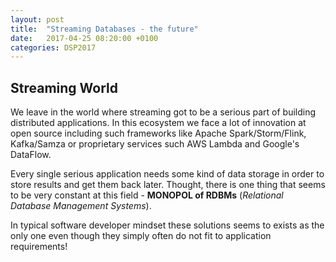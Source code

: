 ```yaml
---
layout: post
title:  "Streaming Databases - the future"
date:   2017-04-25 08:20:00 +0100
categories: DSP2017
---
```


## Streaming World

We leave in the world where streaming got to be a serious part of building distributed applications. In this ecosystem we face a lot of innovation at open source including such frameworks like Apache Spark/Storm/Flink, Kafka/Samza or proprietary services such AWS Lambda and Google's DataFlow.

Every single serious application needs some kind of data storage in order to store results and get them back later.
Thought, there is one thing that seems to be very constant at this field - **MONOPOL of RDBMs** (_Relational Database Management Systems_).

In typical software developer mindset these solutions seems to exists as the only one even though they simply often do not fit to application requirements!
